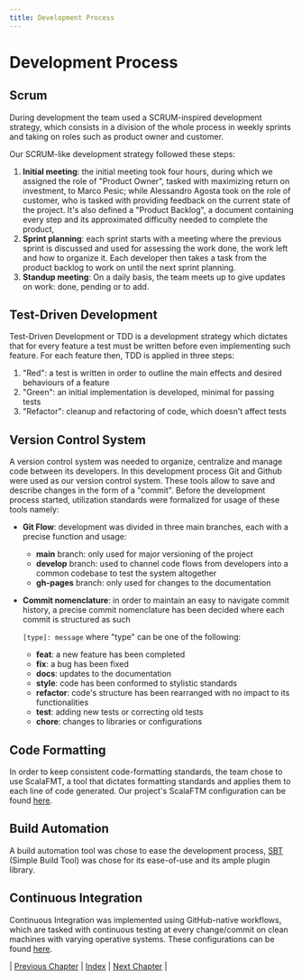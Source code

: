 ```yaml
---
title: Development Process
---
```


# Development Process

## Scrum

During development the team used a SCRUM-inspired development strategy, 
which consists in a division of the whole process in weekly sprints and 
taking on roles such as product owner and customer.

Our SCRUM-like development strategy followed these steps:
1. **Initial meeting**: the initial meeting took four hours, during which we assigned the role of "Product Owner", tasked with maximizing return on investment, to Marco Pesic; while Alessandro Agosta took on the role of customer, who is tasked with providing feedback on the current state of the project. It's also defined a "Product Backlog", a document containing every step and its approximated difficulty needed to complete the product, 
2. **Sprint planning**: each sprint starts with a meeting where the previous sprint is discussed and used for assessing the work done, the work left and how to organize it. Each developer then takes a task from the product backlog to work on until the next sprint planning.
3. **Standup meeting**: On a daily basis, the team meets up to give updates on work: done, pending or to add.

## Test-Driven Development
Test-Driven Development or TDD is a development strategy which dictates that for every feature a test must be written before even implementing such feature.
For each feature then, TDD is applied in three steps:
1. "Red": a test is written in order to outline the main effects and desired behaviours of a feature
2. "Green": an initial implementation is developed, minimal for passing tests
3. "Refactor": cleanup and refactoring of code, which doesn't affect tests

## Version Control System
A version control system was needed to organize, centralize and manage code between its developers. In this development process Git and Github were used as our version control system.
These tools allow to save and describe changes in the form of a "commit". Before the development process started, utilization standards were formalized for usage of these tools namely:
* **Git Flow**: development was divided in three main branches, each with a precise function and usage:
  * **main** branch: only used for major versioning of the project
  * **develop** branch: used to channel code flows from developers into a common codebase to test the system altogether
  *  **gh-pages** branch: only used for changes to the documentation

* **Commit nomenclature**: in order to maintain an easy to navigate commit history, a precise commit nomenclature has been decided where each commit is structured as such 

    `[type]: message` where "type" can be one of the following:

  * **feat**: a new feature has been completed
  *  **fix**: a bug has been fixed
  *  **docs**: updates to the documentation
  *  **style**: code has been conformed to stylistic standards
  *  **refactor**: code's structure has been rearranged with no impact to its functionalities
  *  **test**: adding new tests or correcting old tests
  *  **chore**: changes to libraries or configurations

## Code Formatting
In order to keep consistent code-formatting standards, the team chose to use ScalaFMT, a tool that dictates formatting standards and applies them to each line of code generated.
Our project's ScalaFTM configuration can be found [here](https://github.com/Agostax0/PPS-24-Briscala/blob/master/.scalafmt.conf).

## Build Automation
A build automation tool was chose to ease the development process, [SBT](https://www.scala-sbt.org) (Simple Build Tool) was chose for its ease-of-use and its ample plugin library.

## Continuous Integration
Continuous Integration was implemented using GitHub-native workflows, which are tasked with continuous testing at every change/commit on clean machines with varying operative systems.
These configurations can be found [here](https://github.com/Agostax0/PPS-24-Briscala/tree/master/.github/workflows).


| [Previous Chapter](../1-introduction/index.md) | [Index](../index.md) | [Next Chapter](../3-requirements/index.md) |
